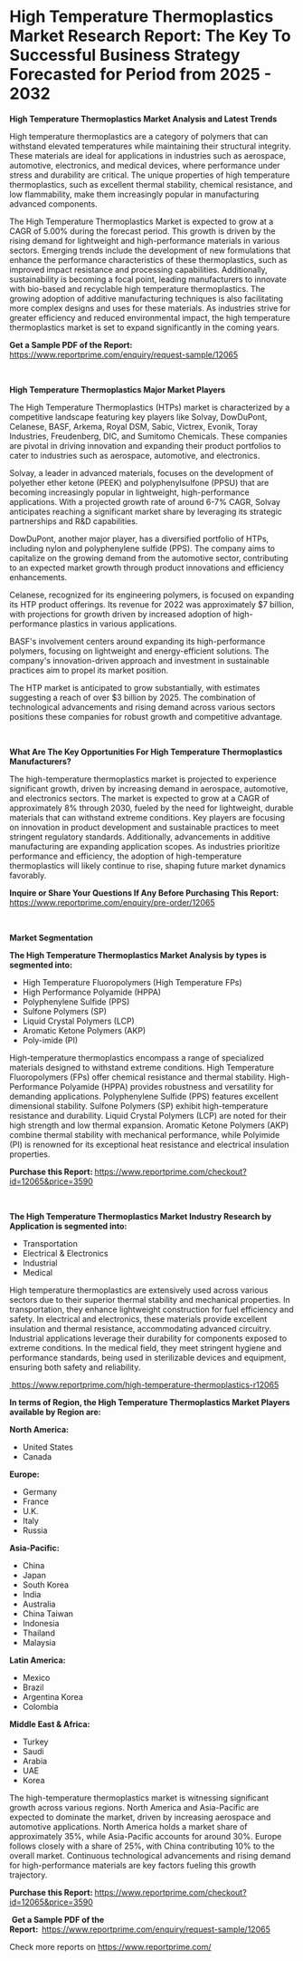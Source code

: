 <p><h1>High Temperature Thermoplastics Market Research Report: The Key To Successful Business Strategy Forecasted for Period from 2025 - 2032</h1></p><p><strong>High Temperature Thermoplastics Market Analysis and Latest Trends</strong></p>
<p><p>High temperature thermoplastics are a category of polymers that can withstand elevated temperatures while maintaining their structural integrity. These materials are ideal for applications in industries such as aerospace, automotive, electronics, and medical devices, where performance under stress and durability are critical. The unique properties of high temperature thermoplastics, such as excellent thermal stability, chemical resistance, and low flammability, make them increasingly popular in manufacturing advanced components.</p><p>The High Temperature Thermoplastics Market is expected to grow at a CAGR of 5.00% during the forecast period. This growth is driven by the rising demand for lightweight and high-performance materials in various sectors. Emerging trends include the development of new formulations that enhance the performance characteristics of these thermoplastics, such as improved impact resistance and processing capabilities. Additionally, sustainability is becoming a focal point, leading manufacturers to innovate with bio-based and recyclable high temperature thermoplastics. The growing adoption of additive manufacturing techniques is also facilitating more complex designs and uses for these materials. As industries strive for greater efficiency and reduced environmental impact, the high temperature thermoplastics market is set to expand significantly in the coming years.</p></p>
<p><strong>Get a Sample PDF of the Report:&nbsp;</strong> <a href="https://www.reportprime.com/enquiry/request-sample/12065?utm_campaign=2220&utm_medium=2&utm_source=Github&utm_content=ia&utm_term=17032025&utm_id=high-temperature-thermoplastics">https://www.reportprime.com/enquiry/request-sample/12065</a></p>
<p>&nbsp;</p>
<p><strong>High Temperature Thermoplastics Major Market Players</strong></p>
<p><p>The High Temperature Thermoplastics (HTPs) market is characterized by a competitive landscape featuring key players like Solvay, DowDuPont, Celanese, BASF, Arkema, Royal DSM, Sabic, Victrex, Evonik, Toray Industries, Freudenberg, DIC, and Sumitomo Chemicals. These companies are pivotal in driving innovation and expanding their product portfolios to cater to industries such as aerospace, automotive, and electronics.</p><p>Solvay, a leader in advanced materials, focuses on the development of polyether ether ketone (PEEK) and polyphenylsulfone (PPSU) that are becoming increasingly popular in lightweight, high-performance applications. With a projected growth rate of around 6-7% CAGR, Solvay anticipates reaching a significant market share by leveraging its strategic partnerships and R&D capabilities.</p><p>DowDuPont, another major player, has a diversified portfolio of HTPs, including nylon and polyphenylene sulfide (PPS). The company aims to capitalize on the growing demand from the automotive sector, contributing to an expected market growth through product innovations and efficiency enhancements.</p><p>Celanese, recognized for its engineering polymers, is focused on expanding its HTP product offerings. Its revenue for 2022 was approximately $7 billion, with projections for growth driven by increased adoption of high-performance plastics in various applications.</p><p>BASF's involvement centers around expanding its high-performance polymers, focusing on lightweight and energy-efficient solutions. The company's innovation-driven approach and investment in sustainable practices aim to propel its market position.</p><p>The HTP market is anticipated to grow substantially, with estimates suggesting a reach of over $3 billion by 2025. The combination of technological advancements and rising demand across various sectors positions these companies for robust growth and competitive advantage.</p></p>
<p>&nbsp;</p>
<p><strong>What Are The Key Opportunities For High Temperature Thermoplastics Manufacturers?</strong></p>
<p><p>The high-temperature thermoplastics market is projected to experience significant growth, driven by increasing demand in aerospace, automotive, and electronics sectors. The market is expected to grow at a CAGR of approximately 8% through 2030, fueled by the need for lightweight, durable materials that can withstand extreme conditions. Key players are focusing on innovation in product development and sustainable practices to meet stringent regulatory standards. Additionally, advancements in additive manufacturing are expanding application scopes. As industries prioritize performance and efficiency, the adoption of high-temperature thermoplastics will likely continue to rise, shaping future market dynamics favorably.</p></p>
<p><strong>Inquire or Share Your Questions If Any Before Purchasing This Report:</strong> <a href="https://www.reportprime.com/enquiry/pre-order/12065?utm_campaign=2220&utm_medium=2&utm_source=Github&utm_content=ia&utm_term=17032025&utm_id=high-temperature-thermoplastics">https://www.reportprime.com/enquiry/pre-order/12065</a></p>
<p>&nbsp;</p>
<p><strong>Market Segmentation</strong></p>
<p><strong>The High Temperature Thermoplastics Market Analysis by types is segmented into:</strong></p>
<p><ul><li>High Temperature Fluoropolymers (High Temperature FPs)</li><li>High Performance Polyamide (HPPA)</li><li>Polyphenylene Sulfide (PPS)</li><li>Sulfone Polymers (SP)</li><li>Liquid Crystal Polymers (LCP)</li><li>Aromatic Ketone Polymers (AKP)</li><li>Poly-imide (PI)</li></ul></p>
<p><p>High-temperature thermoplastics encompass a range of specialized materials designed to withstand extreme conditions. High Temperature Fluoropolymers (FPs) offer chemical resistance and thermal stability. High-Performance Polyamide (HPPA) provides robustness and versatility for demanding applications. Polyphenylene Sulfide (PPS) features excellent dimensional stability. Sulfone Polymers (SP) exhibit high-temperature resistance and durability. Liquid Crystal Polymers (LCP) are noted for their high strength and low thermal expansion. Aromatic Ketone Polymers (AKP) combine thermal stability with mechanical performance, while Polyimide (PI) is renowned for its exceptional heat resistance and electrical insulation properties.</p></p>
<p><strong>Purchase this Report:&nbsp;</strong><a href="https://www.reportprime.com/checkout?id=12065&price=3590&utm_campaign=2220&utm_medium=2&utm_source=Github&utm_content=ia&utm_term=17032025&utm_id=high-temperature-thermoplastics">https://www.reportprime.com/checkout?id=12065&price=3590</a></p>
<p>&nbsp;</p>
<p><strong>The High Temperature Thermoplastics Market Industry Research by Application is segmented into:</strong></p>
<p><ul><li>Transportation</li><li>Electrical & Electronics</li><li>Industrial</li><li>Medical</li></ul></p>
<p><p>High temperature thermoplastics are extensively used across various sectors due to their superior thermal stability and mechanical properties. In transportation, they enhance lightweight construction for fuel efficiency and safety. In electrical and electronics, these materials provide excellent insulation and thermal resistance, accommodating advanced circuitry. Industrial applications leverage their durability for components exposed to extreme conditions. In the medical field, they meet stringent hygiene and performance standards, being used in sterilizable devices and equipment, ensuring both safety and reliability.</p></p>
<p><a href="https://www.reportprime.com/high-temperature-thermoplastics-r12065?utm_campaign=2220&utm_medium=2&utm_source=Github&utm_content=ia&utm_term=17032025&utm_id=high-temperature-thermoplastics">&nbsp;https://www.reportprime.com/high-temperature-thermoplastics-r12065</a></p>
<p><strong>In terms of Region, the High Temperature Thermoplastics Market Players available by Region are:</strong></p>
<p>
    <p> <strong> North America: </strong>
        <ul>
            <li>United States</li>
            <li>Canada</li>
        </ul>
        </p> 
    <p> <strong> Europe: </strong>
        <ul>
            <li>Germany</li>
            <li>France</li>
            <li>U.K.</li>
            <li>Italy</li>
            <li>Russia</li>
        </ul>
        </p> 
    <p> <strong> Asia-Pacific: </strong>
        <ul>
            <li>China</li>
            <li>Japan</li>
            <li>South Korea</li>
            <li>India</li>
            <li>Australia</li>
            <li>China Taiwan</li>
            <li>Indonesia</li>
            <li>Thailand</li>
            <li>Malaysia</li>
        </ul>
        </p> 
    <p> <strong> Latin America: </strong>
        <ul>
            <li>Mexico</li>
            <li>Brazil</li>
            <li>Argentina Korea</li>
            <li>Colombia</li>
        </ul>
        </p> 
    <p> <strong> Middle East & Africa: </strong>
        <ul>
            <li>Turkey</li>
            <li>Saudi</li>
            <li>Arabia</li>
            <li>UAE</li>
            <li>Korea</li>
        </ul>
    </p>
    </p>
<p><p>The high-temperature thermoplastics market is witnessing significant growth across various regions. North America and Asia-Pacific are expected to dominate the market, driven by increasing aerospace and automotive applications. North America holds a market share of approximately 35%, while Asia-Pacific accounts for around 30%. Europe follows closely with a share of 25%, with China contributing 10% to the overall market. Continuous technological advancements and rising demand for high-performance materials are key factors fueling this growth trajectory.</p></p>
<p><strong>Purchase this Report: </strong><a href="https://www.reportprime.com/checkout?id=12065&price=3590&utm_campaign=2220&utm_medium=2&utm_source=Github&utm_content=ia&utm_term=17032025&utm_id=high-temperature-thermoplastics">https://www.reportprime.com/checkout?id=12065&price=3590</a></p>
<p>&nbsp;<strong>Get a Sample PDF of the Report:&nbsp;&nbsp;</strong><a href="https://www.reportprime.com/enquiry/request-sample/12065?utm_campaign=2220&utm_medium=2&utm_source=Github&utm_content=ia&utm_term=17032025&utm_id=high-temperature-thermoplastics">https://www.reportprime.com/enquiry/request-sample/12065</a></p>
<p><strong></strong></p>
<p>Check more reports on <a href="https://www.reportprime.com/?utm_campaign=2220&utm_medium=2&utm_source=Github&utm_content=ia&utm_term=17032025&utm_id=high-temperature-thermoplastics">https://www.reportprime.com/</a></p>